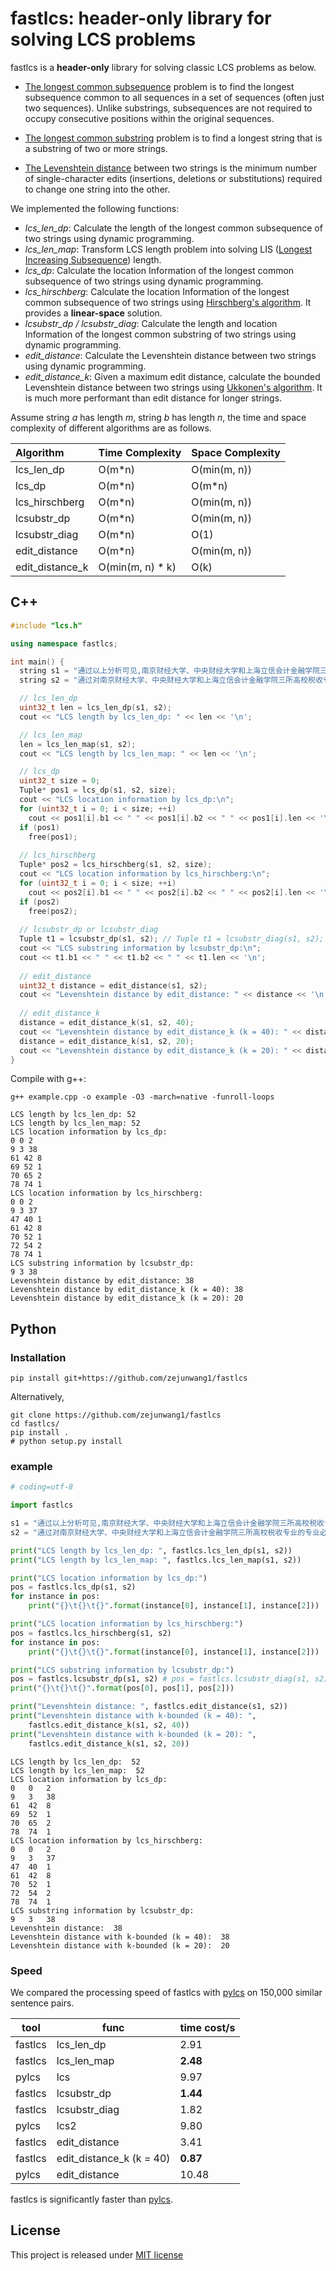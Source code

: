 # fastlcs: header-only library for solving LCS problems

fastlcs is a **header-only** library for solving classic LCS problems as below.

- [The longest common subsequence](https://en.wikipedia.org/wiki/Longest_common_subsequence) problem is to find the longest subsequence common to all sequences in a set of sequences (often just two sequences). Unlike substrings, subsequences are not required to occupy consecutive positions within the original sequences.

- [The longest common substring](https://en.wikipedia.org/wiki/Longest_common_substring) problem is to find a longest string that is a substring of two or more strings.

- [The Levenshtein distance](https://en.wikipedia.org/wiki/Levenshtein_distance) between two strings is the minimum number of single-character edits (insertions, deletions or substitutions) required to change one string into the other.

We implemented the following functions:

- *lcs_len_dp*: Calculate the length of the longest common subsequence of two strings using dynamic programming.
- *lcs_len_map*: Transform LCS length problem into solving LIS ([Longest Increasing Subsequence](https://en.wikipedia.org/wiki/Longest_increasing_subsequence)) length.
- *lcs_dp*: Calculate the location Information of the longest common subsequence of two strings using dynamic programming.
- *lcs_hirschberg*: Calculate the location Information of the longest common subsequence of two strings using [Hirschberg's algorithm](https://en.wikipedia.org/wiki/Hirschberg%27s_algorithm). It provides a **linear-space** solution.
- *lcsubstr_dp / lcsubstr_diag*: Calculate the length and location Information of the longest common substring of two strings using dynamic programming.
- *edit_distance*: Calculate the Levenshtein distance between two strings using dynamic programming.
- *edit_distance_k*: Given a maximum edit distance, calculate the bounded Levenshtein distance between two strings using [Ukkonen's algorithm](https://www.cs.helsinki.fi/u/ukkonen/InfCont85.PDF). It is much more performant than edit distance for longer strings.

Assume string *a* has length *m*, string *b* has length *n*, the time and space complexity of different algorithms are as follows.

| Algorithm       | Time Complexity  | Space Complexity |
|:--------------- | ---------------- | ---------------- |
| lcs_len_dp      | O(m*n)           | O(min(m, n))     |
| lcs_dp          | O(m*n)           | O(m*n)           |
| lcs_hirschberg  | O(m*n)           | O(min(m, n))     |
| lcsubstr_dp     | O(m*n)           | O(min(m, n))     |
| lcsubstr_diag   | O(m*n)           | O(1)             |
| edit_distance   | O(m*n)           | O(min(m, n))     |
| edit_distance_k | O(min(m, n) * k) | O(k)             |

## C++

```cpp
#include "lcs.h"

using namespace fastlcs;

int main() {
  string s1 = "通过以上分析可见,南京财经大学、中央财经大学和上海立信会计金融学院三所高校税收专业的专业必修课课程设计大同小异,而三个学校专业选修课和实践课课程设置差距较大。";
  string s2 = "通过对南京财经大学、中央财经大学和上海立信会计金融学院三所高校税收专业的专业必修课、专业选修课和实践教学课的设置进行研究,为本专业课程的调整提供参考。";

  // lcs_len_dp
  uint32_t len = lcs_len_dp(s1, s2);
  cout << "LCS length by lcs_len_dp: " << len << '\n';

  // lcs_len_map
  len = lcs_len_map(s1, s2);
  cout << "LCS length by lcs_len_map: " << len << '\n';

  // lcs_dp
  uint32_t size = 0;
  Tuple* pos1 = lcs_dp(s1, s2, size);
  cout << "LCS location information by lcs_dp:\n";
  for (uint32_t i = 0; i < size; ++i)
    cout << pos1[i].b1 << " " << pos1[i].b2 << " " << pos1[i].len << '\n';
  if (pos1)
    free(pos1);
 
  // lcs_hirschberg
  Tuple* pos2 = lcs_hirschberg(s1, s2, size);
  cout << "LCS location information by lcs_hirschberg:\n";
  for (uint32_t i = 0; i < size; ++i)
    cout << pos2[i].b1 << " " << pos2[i].b2 << " " << pos2[i].len << '\n';
  if (pos2)
    free(pos2);
  
  // lcsubstr_dp or lcsubstr_diag
  Tuple t1 = lcsubstr_dp(s1, s2); // Tuple t1 = lcsubstr_diag(s1, s2);
  cout << "LCS substring information by lcsubstr_dp:\n";
  cout << t1.b1 << " " << t1.b2 << " " << t1.len << '\n';
  
  // edit_distance
  uint32_t distance = edit_distance(s1, s2);
  cout << "Levenshtein distance by edit_distance: " << distance << '\n';
  
  // edit_distance_k
  distance = edit_distance_k(s1, s2, 40);
  cout << "Levenshtein distance by edit_distance_k (k = 40): " << distance << '\n';
  distance = edit_distance_k(s1, s2, 20);
  cout << "Levenshtein distance by edit_distance_k (k = 20): " << distance << '\n';
}


```

Compile with g++:

```shell
g++ example.cpp -o example -O3 -march=native -funroll-loops
```

```context
LCS length by lcs_len_dp: 52
LCS length by lcs_len_map: 52
LCS location information by lcs_dp:
0 0 2
9 3 38
61 42 8
69 52 1
70 65 2
78 74 1
LCS location information by lcs_hirschberg:
0 0 2
9 3 37
47 40 1
61 42 8
70 52 1
72 54 2
78 74 1
LCS substring information by lcsubstr_dp:
9 3 38
Levenshtein distance by edit_distance: 38
Levenshtein distance by edit_distance_k (k = 40): 38
Levenshtein distance by edit_distance_k (k = 20): 20
```

## Python

### Installation

```shell
pip install git+https://github.com/zejunwang1/fastlcs
```

Alternatively,

```shell
git clone https://github.com/zejunwang1/fastlcs
cd fastlcs/
pip install .
# python setup.py install
```

### example

```python
# coding=utf-8

import fastlcs

s1 = "通过以上分析可见,南京财经大学、中央财经大学和上海立信会计金融学院三所高校税收专业的专业必修课课程设计大同小异,而三个学校专业选修课和实践课课程设置差距较大。"
s2 = "通过对南京财经大学、中央财经大学和上海立信会计金融学院三所高校税收专业的专业必修课、专业选修课和实践教学课的设置进行研究,为本专业课程的调整提供参考。"

print("LCS length by lcs_len_dp: ", fastlcs.lcs_len_dp(s1, s2))
print("LCS length by lcs_len_map: ", fastlcs.lcs_len_map(s1, s2))

print("LCS location information by lcs_dp:")
pos = fastlcs.lcs_dp(s1, s2)
for instance in pos:
    print("{}\t{}\t{}".format(instance[0], instance[1], instance[2]))

print("LCS location information by lcs_hirschberg:")
pos = fastlcs.lcs_hirschberg(s1, s2)
for instance in pos:
    print("{}\t{}\t{}".format(instance[0], instance[1], instance[2]))

print("LCS substring information by lcsubstr_dp:")
pos = fastlcs.lcsubstr_dp(s1, s2) # pos = fastlcs.lcsubstr_diag(s1, s2)
print("{}\t{}\t{}".format(pos[0], pos[1], pos[2]))

print("Levenshtein distance: ", fastlcs.edit_distance(s1, s2))
print("Levenshtein distance with k-bounded (k = 40): ", 
    fastlcs.edit_distance_k(s1, s2, 40))
print("Levenshtein distance with k-bounded (k = 20): ", 
    fastlcs.edit_distance_k(s1, s2, 20))


```

```context
LCS length by lcs_len_dp:  52
LCS length by lcs_len_map:  52
LCS location information by lcs_dp:
0	0	2
9	3	38
61	42	8
69	52	1
70	65	2
78	74	1
LCS location information by lcs_hirschberg:
0	0	2
9	3	37
47	40	1
61	42	8
70	52	1
72	54	2
78	74	1
LCS substring information by lcsubstr_dp:
9	3	38
Levenshtein distance:  38
Levenshtein distance with k-bounded (k = 40):  38
Levenshtein distance with k-bounded (k = 20):  20
```

### Speed

We compared the processing speed of fastlcs with [pylcs](https://github.com/Meteorix/pylcs) on 150,000 similar sentence pairs.

| tool    | func                     | time cost/s |
| ------- | ------------------------ | ----------- |
| fastlcs | lcs_len_dp               | 2.91        |
| fastlcs | lcs_len_map              | **2.48**    |
| pylcs   | lcs                      | 9.97        |
| fastlcs | lcsubstr_dp              | **1.44**    |
| fastlcs | lcsubstr_diag            | 1.82        |
| pylcs   | lcs2                     | 9.80        |
| fastlcs | edit_distance            | 3.41        |
| fastlcs | edit_distance_k (k = 40) | **0.87**    |
| pylcs   | edit_distance            | 10.48       |

fastlcs is significantly faster than [pylcs](https://github.com/Meteorix/pylcs).

## License

This project is released under [MIT license](https://github.com/zejunwang1/fastlcs/blob/main/LICENSE)


